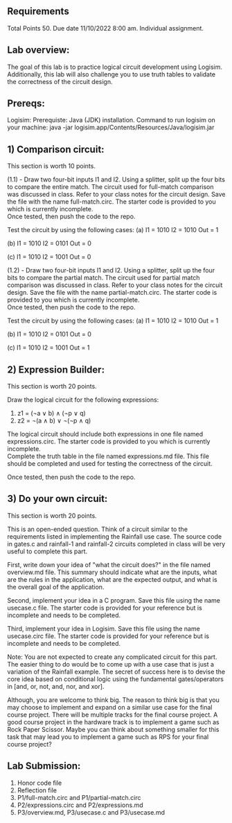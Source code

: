 ## Requirements
Total Points 50. Due date 11/10/2022 8:00 am. 
Individual assignment. 

## Lab overview:
The goal of this lab is to practice logical circuit development using Logisim. Additionally, this lab will also challenge you to use truth tables to validate the correctness of the circuit design.  

## Prereqs:
Logisim: 
Prerequiste: Java (JDK) installation.
Command to run logisim on your machine:
java -jar logisim.app/Contents/Resources/Java/logisim.jar


## 1) Comparison circuit:
This section is worth 10 points.

(1.1) - 
Draw two four-bit inputs I1 and I2. Using a splitter, split up the four bits to compare the entire match. The circuit used for full-match comparison was discussed in class. Refer to your class notes for the circuit design.
Save the file with the name full-match.circ. The starter code is provided to you which is currently incomplete.  
Once tested, then push the code to the repo. 

Test the circuit by using the following cases:
(a)
I1 = 1010
I2 = 1010
Out = 1

(b)
I1 = 1010
I2 = 0101
Out = 0

(c)
I1 = 1010
I2 = 1001
Out = 0

(1.2) - 
Draw two four-bit inputs I1 and I2. Using a splitter, split up the four bits to compare the partial match. The circuit used for partial match comparison was discussed in class. Refer to your class notes for the circuit design.
Save the file with the name partial-match.circ. The starter code is provided to you which is currently incomplete.  
Once tested, then push the code to the repo. 

Test the circuit by using the following cases:
(a)
I1 = 1010
I2 = 1010
Out = 1

(b)
I1 = 1010
I2 = 0101
Out = 0

(c)
I1 = 1010
I2 = 1001
Out = 1

## 2) Expression Builder:
This section is worth 20 points.

Draw the logical circuit for the following expressions:
1) z1 = (¬a ∨ b) ∧ (¬p ∨ q)
2) z2 = ¬(a ∧ b) ∨ ¬(¬p ∧ q)

The logical circuit should include both expressions in one file named expressions.circ. The starter code is provided to you which is currently incomplete.  
Complete the truth table in the file named expressions.md file. This file should be completed and used for testing the correctness of the circuit. 

Once tested, then push the code to the repo. 

## 3) Do your own circuit:
This section is worth 20 points.

This is an open-ended question. Think of a circuit similar to the requirements listed in implementing the Rainfall use case. The source code in gates.c and rainfall-1 and rainfall-2 circuits completed in class will be very useful to complete this part. 

First, write down your idea of "what the circuit does?" in the file named overview.md file. This summary should indicate what are the inputs, what are the rules in the application, what are the expected output, and what is the overall goal of the application.

Second, implement your idea in a C program. Save this file using the name usecase.c file. The starter code is provided for your reference but is incomplete and needs to be completed. 

Third, implement your idea in Logisim. Save this file using the name usecase.circ file. The starter code is provided for your reference but is incomplete and needs to be completed.

Note: You are not expected to create any complicated circuit for this part. The easier thing to do would be to come up with a use case that is just a variation of the Rainfall example. The secret of success here is to devise the core idea based on conditional logic using the fundamental gates/operators in [and, or, not, and, nor, and xor]. 

Although, you are welcome to think big. The reason to think big is that you may choose to implement and expand on a similar use case for the final course project. There will be multiple tracks for the final course project. A good course project in the hardware track is to implement a game such as Rock Paper Scissor. Maybe you can think about something smaller for this task that may lead you to implement a game such as RPS for your final course project?

## Lab Submission:
1) Honor code file
2) Reflection file
3) P1/full-match.circ and P1/partial-match.circ
4) P2/expressions.circ and P2/expressions.md
5) P3/overview.md, P3/usecase.c and P3/usecase.md